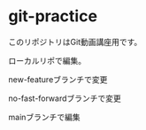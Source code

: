 # git-practice

このリポジトリはGit動画講座用です。

ローカルリポで編集。

new-featureブランチで変更

no-fast-forwardブランチで変更

mainブランチで編集
